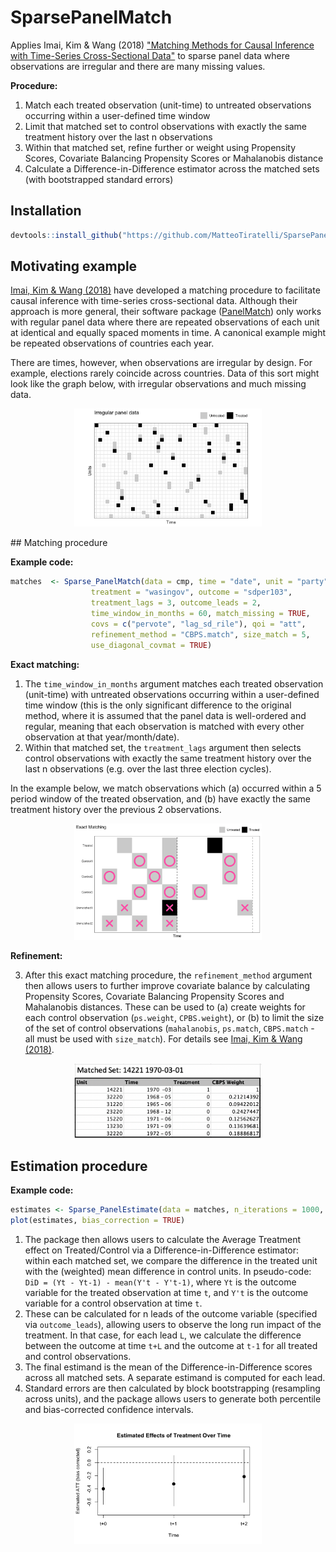 # SparsePanelMatch
Applies Imai, Kim &amp; Wang (2018) ["Matching Methods for Causal Inference with Time-Series Cross-Sectional Data"](https://imai.fas.harvard.edu/research/tscs.html) to sparse panel data where observations are irregular and there are many missing values.

**Procedure:**
1. Match each treated observation (unit-time) to untreated observations occurring within a user-defined time window 
2. Limit that matched set to control observations with exactly the same treatment history over the last n observations
3. Within that matched set, refine further or weight using Propensity Scores, Covariate Balancing Propensity Scores or Mahalanobis distance
4. Calculate a Difference-in-Difference estimator across the matched sets (with bootstrapped standard errors)


## Installation
``` r
devtools::install_github("https://github.com/MatteoTiratelli/SparsePanelMatch")
```


## Motivating example
[Imai, Kim &amp; Wang (2018)](https://imai.fas.harvard.edu/research/tscs.html) have developed a matching procedure to facilitate causal inference with time-series cross-sectional data. Although their approach is more general, their software package ([PanelMatch](https://github.com/insongkim/PanelMatch)) only works with regular panel data where there are repeated observations of each unit at identical and equally spaced moments in time. A canonical example might be repeated observations of countries each year.

There are times, however, when observations are irregular by design. For example, elections rarely coincide across countries. Data of this sort might look like the graph below, with irregular observations and much missing data.
<p align="center">
  <img width="300" src="https://raw.githubusercontent.com/MatteoTiratelli/matteotiratelli.github.io/master/Files/irregular.png">
</p>
## Matching procedure

**Example code:**
``` r
matches  <- Sparse_PanelMatch(data = cmp, time = "date", unit = "party", 
                  treatment = "wasingov", outcome = "sdper103", 
                  treatment_lags = 3, outcome_leads = 2, 
                  time_window_in_months = 60, match_missing = TRUE, 
                  covs = c("pervote", "lag_sd_rile"), qoi = "att", 
                  refinement_method = "CBPS.match", size_match = 5, 
                  use_diagonal_covmat = TRUE)
```

**Exact matching:**
1. The `time_window_in_months` argument matches each treated observation (unit-time) with untreated observations occurring within a user-defined time window (this is the only significant difference to the original method, where it is assumed that the panel data is well-ordered and regular, meaning that each observation is matched with every other observation at that year/month/date).
2. Within that matched set, the `treatment_lags` argument then selects control observations with exactly the same treatment history over the last n observations (e.g. over the last three election cycles).

In the example below, we match observations which (a) occurred within a 5 period window of the treated observation, and (b) have exactly the same treatment history over the previous 2 observations.
<p align="center">
  <img width="300" src="https://raw.githubusercontent.com/MatteoTiratelli/matteotiratelli.github.io/master/Files/matching.png">
</p>

**Refinement:**

3. After this exact matching procedure, the `refinement_method` argument then allows users to further improve covariate balance by calculating Propensity Scores, Covariate Balancing Propensity Scores and Mahalanobis distances. These can be used to (a) create weights for each control observation (`ps.weight`, `CPBS.weight`), or (b) to limit the size of the set of control observations (`mahalanobis`, `ps.match`, `CBPS.match` - all must be used with `size_match`). For details see [Imai, Kim &amp; Wang (2018)](https://imai.fas.harvard.edu/research/tscs.html).
<p align="center">
  <img width="300" src="https://raw.githubusercontent.com/MatteoTiratelli/matteotiratelli.github.io/master/Files/Screenshot%202022-03-03%20at%2017.36.10.png">
</p>

## Estimation procedure

**Example code:**
``` r
estimates <- Sparse_PanelEstimate(data = matches, n_iterations = 1000, alpha = 0.05)
plot(estimates, bias_correction = TRUE)
```

1. The package then allows users to calculate the Average Treatment effect on Treated/Control via a Difference-in-Difference estimator: within each matched set, we compare the difference in the treated unit with the (weighted) mean difference in control units. In pseudo-code: `DiD = (Yt - Yt-1) - mean(Y't - Y't-1)`, where `Yt` is the outcome variable for the treated observation at time `t`, and `Y't` is the outcome variable for a control observation at time `t`.
2. These can be calculated for n leads of the outcome variable (specified via `outcome_leads`), allowing users to observe the long run impact of the treatment. In that case, for each lead `L`, we calculate the difference between the outcome at time `t+L` and the outcome at `t-1` for all treated and control observations.
3. The final estimand is the mean of the Difference-in-Difference scores across all matched sets. A separate estimand is computed for each lead.
4. Standard errors are then calculated by block bootstrapping (resampling across units), and the package allows users to generate both percentile and bias-corrected confidence intervals.
<p align="center">
  <img width="300" src="https://github.com/MatteoTiratelli/matteotiratelli.github.io/raw/master/Files/plot_zoom_png.png">
</p>
